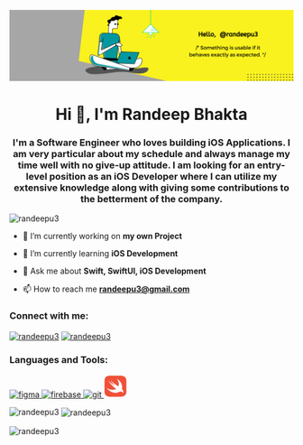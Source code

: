 ![logo](https://github.com/randeepu3/randeepu3/blob/main/Github%20Banner.png)
<h1 align="center">Hi 👋, I'm Randeep Bhakta</h1>
<h3 align="center">I'm a Software Engineer who loves building iOS Applications. I am very particular about my schedule and always manage my time well with no give-up attitude. I am looking for an entry-level position as an iOS Developer where I can utilize my extensive knowledge along with giving some contributions to the betterment of the company.</h3>

<p align="left"> <img src="https://komarev.com/ghpvc/?username=randeepu3&label=Profile%20views&color=0e75b6&style=flat" alt="randeepu3" /> </p>

- 🔭 I’m currently working on **my own Project**

- 🌱 I’m currently learning **iOS Development**

- 💬 Ask me about **Swift, SwiftUI, iOS Development**

- 📫 How to reach me **randeepu3@gmail.com**

<h3 align="left">Connect with me:</h3>
<p align="left">
<a href="https://linkedin.com/in/randeepu3" target="blank"><img align="center" src="https://raw.githubusercontent.com/rahuldkjain/github-profile-readme-generator/master/src/images/icons/Social/linked-in-alt.svg" alt="randeepu3" height="30" width="40" /></a>
<a href="https://www.leetcode.com/randeepu3" target="blank"><img align="center" src="https://raw.githubusercontent.com/rahuldkjain/github-profile-readme-generator/master/src/images/icons/Social/leet-code.svg" alt="randeepu3" height="30" width="40" /></a>
</p>

<h3 align="left">Languages and Tools:</h3>

<p align="left"> <a href="https://www.figma.com/" target="_blank" rel="noreferrer"> <img src="https://www.vectorlogo.zone/logos/figma/figma-icon.svg" alt="figma" width="40" height="40"/> </a> <a href="https://firebase.google.com/" target="_blank" rel="noreferrer"> <img src="https://www.vectorlogo.zone/logos/firebase/firebase-icon.svg" alt="firebase" width="40" height="40"/> </a> <a href="https://git-scm.com/" target="_blank" rel="noreferrer"> <img src="https://www.vectorlogo.zone/logos/git-scm/git-scm-icon.svg" alt="git" width="40" height="40"/> </a> <a href="https://developer.apple.com/swift/" target="_blank" rel="noreferrer"> <img src="https://raw.githubusercontent.com/devicons/devicon/master/icons/swift/swift-original.svg" alt="swift" width="40" height="40"/> </a> </p>

<p><img align="left" src="https://github-readme-stats.vercel.app/api/top-langs?username=randeepu3&show_icons=true&locale=en&layout=compact" alt="randeepu3" /></p>

<p>&nbsp;<img align="center" src="https://github-readme-stats.vercel.app/api?username=randeepu3&show_icons=true&locale=en" alt="randeepu3" /></p>

<p><img align="center" src="https://github-readme-streak-stats.herokuapp.com/?user=randeepu3&" alt="randeepu3" /></p>
